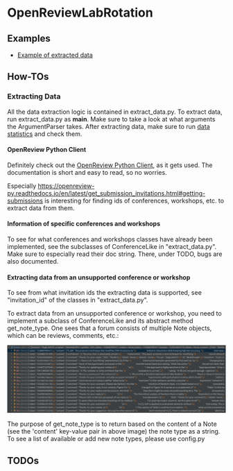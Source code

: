 # OpenReviewLabRotation

## Examples

* [Example of extracted data](https://github.com/HSinger04/OpenReviewLabRotation/blob/main/assets/SkgkJn05YX.json)

## How-TOs

### Extracting Data

All the data extraction logic is contained in extract_data.py.
To extract data, run extract_data.py as __main__. Make sure to take a look at what arguments the ArgumentParser takes.
After extracting data, make sure to run [data statistics](https://github.com/HSinger04/OpenReviewLabRotation/blob/main/src/data_wrangling/data_stats.py) and check them.

#### OpenReview Python Client

Definitely check out the [OpenReview Python Client](https://openreview-py.readthedocs.io/en/latest/), as it gets used. 
The documentation is short and easy to read, so no worries. 

Especially https://openreview-py.readthedocs.io/en/latest/get_submission_invitations.html#getting-submissions
 is interesting for finding ids of conferences, workshops, etc. to extract data from them.

#### Information of specific conferences and workshops

To see for what conferences and workshops classes have already been implemented, see the subclasses
of ConferenceLike in "extract_data.py". Make sure to especially read their doc string.
There, under TODO, bugs are also documented.

#### Extracting data from an unsupported conference or workshop

To see from what invitation ids the extracting data is supported, see "invitation_id" of the classes in "extract_data.py".

To extract data from an unsupported conference or workshop, you need to implement a 
subclass of ConferenceLike and its abstract method get_note_type. One sees that a forum consists
of multiple Note objects, which can be reviews, comments, etc.:

<div align="center">
  <img src="https://github.com/HSinger04/OpenReviewLabRotation/blob/main/assets/forum_and_notes.png">
</div>

The purpose of get_note_type is
to return based on the content of a Note (see the 'content' key-value pair in above image)
the note type as a string. To see a list of available or add new note types, please use config.py


## TODOs
